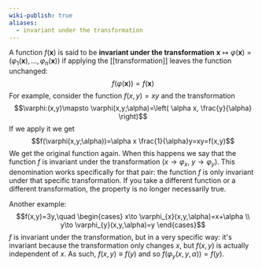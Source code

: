 ```yaml
---
wiki-publish: true
aliases:
  - invariant under the transformation
---
```

A function $f(\mathbf{x})$ is said to be **invariant under the transformation** $\mathbf{x}\mapsto \varphi(\mathbf{x})=(\varphi_{1}(\mathbf{x}),\ldots,\varphi_{n}(\mathbf{x}))$ if applying the [[transformation]] leaves the function unchanged:
$$f(\varphi(\mathbf{x}))=f(\mathbf{x})$$
For example, consider the function $f(x,y)=xy$ and the transformation
$$\varphi:(x,y)\mapsto \varphi(x,y;\alpha)=\left( \alpha x, \frac{y}{\alpha} \right)$$
If we apply it we get
$$f(\varphi(x,y;\alpha))=\alpha x \frac{1}{\alpha}y=xy=f(x,y)$$
We get the original function again. When this happens we say that the function $f$ is invariant under the transformation $(x\to \varphi_{x},\ y\to \varphi_{y})$. This denomination works specifically for that pair: the function $f$ is only invariant under that specific transformation. If you take a different function or a different transformation, the property is no longer necessarily true.

Another example:
$$f(x,y)=3y,\quad \begin{cases}
x\to \varphi_{x}(x,y,\alpha)=x+\alpha \\
y\to \varphi_{y}(x,y,\alpha)=y
\end{cases}$$
$f$ is invariant under the transformation, but in a very specific way: it's invariant because the transformation only changes $x$, but $f(x,y)$ is actually independent of $x$. As such, $f(x,y)\equiv f(y)$ and so $f(\varphi_{y}(x,y,\alpha))=f(y)$.